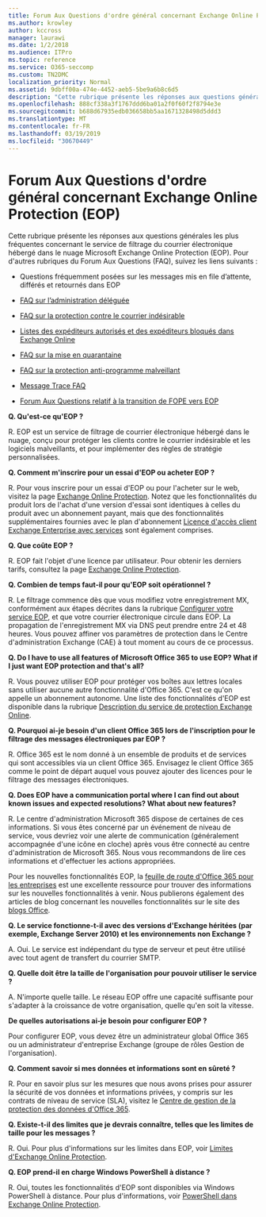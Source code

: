 ```yaml
---
title: Forum Aux Questions d'ordre général concernant Exchange Online Protection (EOP)
ms.author: krowley
author: kccross
manager: laurawi
ms.date: 1/2/2018
ms.audience: ITPro
ms.topic: reference
ms.service: O365-seccomp
ms.custom: TN2DMC
localization_priority: Normal
ms.assetid: 9dbff00a-474e-4452-aeb5-5be9a6b8c6d5
description: "Cette rubrique présente les réponses aux questions générales les plus fréquentes concernant le service de filtrage du courrier électronique hébergé dans le nuage Microsoft Exchange Online Protection (EOP). Pour d'autres rubriques du Forum Aux Questions (FAQ), suivez les liens suivants :"
ms.openlocfilehash: 888cf338a3f1767ddd6ba01a2f0f60f2f8794e3e
ms.sourcegitcommit: b688d67935edb036658bb5aa1671328498d5ddd3
ms.translationtype: MT
ms.contentlocale: fr-FR
ms.lasthandoff: 03/19/2019
ms.locfileid: "30670449"
---
```

# <a name="eop-general-faq"></a>Forum Aux Questions d'ordre général concernant Exchange Online Protection (EOP)

Cette rubrique présente les réponses aux questions générales les plus fréquentes concernant le service de filtrage du courrier électronique hébergé dans le nuage Microsoft Exchange Online Protection (EOP). Pour d'autres rubriques du Forum Aux Questions (FAQ), suivez les liens suivants :
  
- Questions fréquemment posées sur les messages mis en file d’attente, différés et retournés dans EOP
    
- [FAQ sur l’administration déléguée](delegated-administration-faq.md)
    
- [FAQ sur la protection contre le courrier indésirable](../anti-spam-protection-faq.md)
    
- [Listes des expéditeurs autorisés et des expéditeurs bloqués dans Exchange Online](../safe-sender-and-blocked-sender-lists-faq.md)
    
- [FAQ sur la mise en quarantaine](../quarantine-faq.md)
    
- [FAQ sur la protection anti-programme malveillant](../anti-malware-protection-faq-eop.md)
    
- [Message Trace FAQ](http://technet.microsoft.com/library/aa49e3f9-a5b1-4410-aac2-ddbbf3f5bfb2.aspx)
    
- [Forum Aux Questions relatif à la transition de FOPE vers EOP](http://technet.microsoft.com/library/e0e76b89-b0d3-4c0a-bfc8-137b579e983b.aspx)
    
 **Q. Qu'est-ce qu'EOP ?**
  
R. EOP est un service de filtrage de courrier électronique hébergé dans le nuage, conçu pour protéger les clients contre le courrier indésirable et les logiciels malveillants, et pour implémenter des règles de stratégie personnalisées.
  
 **Q. Comment m'inscrire pour un essai d'EOP ou acheter EOP ?**
  
R. Pour vous inscrire pour un essai d'EOP ou pour l'acheter sur le web, visitez la page [Exchange Online Protection](https://go.microsoft.com/fwlink/p/?LinkId=279912). Notez que les fonctionnalités du produit lors de l'achat d'une version d'essai sont identiques à celles du produit avec un abonnement payant, mais que des fonctionnalités supplémentaires fournies avec le plan d'abonnement [Licence d'accès client Exchange Enterprise avec services](https://go.microsoft.com/fwlink/p/?LinkId=320619) sont également comprises. 
  
 **Q. Que coûte EOP ?**
  
R. EOP fait l'objet d'une licence par utilisateur. Pour obtenir les derniers tarifs, consultez la page [Exchange Online Protection](https://go.microsoft.com/fwlink/p/?LinkId=279912).
  
 **Q. Combien de temps faut-il pour qu'EOP soit opérationnel ?**
  
R. Le filtrage commence dès que vous modifiez votre enregistrement MX, conformément aux étapes décrites dans la rubrique [Configurer votre service EOP](set-up-your-eop-service.md), et que votre courrier électronique circule dans EOP. La propagation de l'enregistrement MX via DNS peut prendre entre 24 et 48 heures. Vous pouvez affiner vos paramètres de protection dans le Centre d'administration Exchange (CAE) à tout moment au cours de ce processus.
  
 **Q. Do I have to use all features of Microsoft Office 365 to use EOP? What if I just want EOP protection and that's all?**
  
R. Vous pouvez utiliser EOP pour protéger vos boîtes aux lettres locales sans utiliser aucune autre fonctionnalité d'Office 365. C'est ce qu'on appelle un abonnement autonome. Une liste des fonctionnalités d'EOP est disponible dans la rubrique [Description du service de protection Exchange Online](https://go.microsoft.com/fwlink/p/?LinkId=320619).
  
 **Q. Pourquoi ai-je besoin d'un client Office 365 lors de l'inscription pour le filtrage des messages électroniques par EOP ?**
  
R. Office 365 est le nom donné à un ensemble de produits et de services qui sont accessibles via un client Office 365. Envisagez le client Office 365 comme le point de départ auquel vous pouvez ajouter des licences pour le filtrage des messages électroniques.
  
 **Q. Does EOP have a communication portal where I can find out about known issues and expected resolutions? What about new features?**
  
R. Le centre d'administration Microsoft 365 dispose de certaines de ces informations. Si vous êtes concerné par un événement de niveau de service, vous devriez voir une alerte de communication (généralement accompagnée d'une icône en cloche) après vous être connecté au centre d'administration de Microsoft 365. Nous vous recommandons de lire ces informations et d'effectuer les actions appropriées.
  
Pour les nouvelles fonctionnalités EOP, la [feuille de route d'Office 365 pour les entreprises](https://office.microsoft.com/en-us/products/office-365-roadmap-FX104343353.aspx) est une excellente ressource pour trouver des informations sur les nouvelles fonctionnalités à venir. Nous publierons également des articles de blog concernant les nouvelles fonctionnalités sur le site des [blogs Office](https://go.microsoft.com/fwlink/p/?LinkId=392724). 
  
 **Q. Le service fonctionne-t-il avec des versions d'Exchange héritées (par exemple, Exchange Server 2010) et les environnements non Exchange ?**
  
A. Oui. Le service est indépendant du type de serveur et peut être utilisé avec tout agent de transfert du courrier SMTP.
  
 **Q. Quelle doit être la taille de l'organisation pour pouvoir utiliser le service ?**
  
A. N'importe quelle taille. Le réseau EOP offre une capacité suffisante pour s'adapter à la croissance de votre organisation, quelle qu'en soit la vitesse.
  
 **De quelles autorisations ai-je besoin pour configurer EOP ?**
  
Pour configurer EOP, vous devez être un administrateur global Office 365 ou un administrateur d'entreprise Exchange (groupe de rôles Gestion de l'organisation).
  
 **Q. Comment savoir si mes données et informations sont en sûreté ?**
  
R. Pour en savoir plus sur les mesures que nous avons prises pour assurer la sécurité de vos données et informations privées, y compris sur les contrats de niveau de service (SLA), visitez le [Centre de gestion de la protection des données d'Office 365](https://go.microsoft.com/fwlink/p/?LinkId=285405).
  
 **Q. Existe-t-il des limites que je devrais connaître, telles que les limites de taille pour les messages ?**
  
R. Oui. Pour plus d'informations sur les limites dans EOP, voir [Limites d'Exchange Online Protection](https://go.microsoft.com/fwlink/p/?LinkId=402617). 
  
 **Q. EOP prend-il en charge Windows PowerShell à distance ?**
  
R. Oui, toutes les fonctionnalités d'EOP sont disponibles via Windows PowerShell à distance. Pour plus d'informations, voir [PowerShell dans Exchange Online Protection](http://technet.microsoft.com/library/f7918a88-774a-405e-945b-bc2f5ee9f748.aspx).
  

